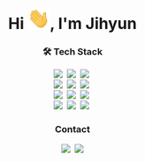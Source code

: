
<!-- <p align='center'>
  <img src="https://capsule-render.vercel.app/api?type=soft&color=auto%&height=20&animation=twinkling" />
</p> -->
<h1 align="center" >Hi <img src="https://raw.githubusercontent.com/ABSphreak/ABSphreak/master/gifs/Hi.gif" width="40px" />, I'm Jihyun</h1>
<!-- <h4 align="center">A FE developer from Korea</h4> -->



<h3 align="center">🛠 Tech Stack   </h3>

<p align="center">
  <img src="https://img.shields.io/badge/Javascript-ffb13b?style=flat-square&logo=javascript&logoColor=white"/></a>&nbsp
  <img src="https://img.shields.io/badge/Typescript-3178C6?style=flat-square&logo=typescript&logoColor=white"/></a>&nbsp
  <img src="https://img.shields.io/badge/Python-346C9A?style=flat-square&logo=python&logoColor=white"/></a>&nbsp
  <br>
  <img src="https://img.shields.io/badge/React-61DAFB?style=flat-square&logo=React&logoColor=white"/></a>&nbsp 
  <img src="https://img.shields.io/badge/Redux-764ABC?style=flat-square&logo=Redux&logoColor=white"/></a>&nbsp 
  <img src="https://img.shields.io/badge/Next-000000?style=flat-square&logo=React&logoColor=white"/></a>&nbsp
  <br>
<!--   <img src="https://img.shields.io/badge/HTML5-DD4B25?style=flat-square&logo=HTML5&logoColor=white"/></a>&nbsp 
  <img src="https://img.shields.io/badge/CSS3-1572B6?style=flat-square&logo=css3&logoColor=white"/></a>&nbsp  -->
<!--   <img src="https://img.shields.io/badge/Sass-C76494?style=flat-square&logo=sass&logoColor=white"/></a>&nbsp -->
  <img src="https://img.shields.io/badge/styled--components-DB7093?style=flat-square&logo=styled-components&logoColor=white"/></a>&nbsp
  <img src="https://img.shields.io/badge/mongoDB-116149?style=flat-square&logo=mongodb&logoColor=white"/></a>&nbsp
  <img src="https://img.shields.io/badge/Vercel-000000?style=flat-square&logo=vercel&logoColor=white"/></a>&nbsp

<!--   <br>
  <img src="https://img.shields.io/badge/Node.js-6DB33F?style=flat-square&logo=Node.js&logoColor=white"/></a>&nbsp 
  <img src="https://img.shields.io/badge/Express-000000?style=flat-square&logo=Express&logoColor=white"/></a>&nbsp 
  <img src="https://img.shields.io/badge/RESTful--API-000000?style=flat-square&logoColor=white"/></a>&nbsp 
  <br>
  <img src="https://img.shields.io/badge/Mysql-4479A1?style=flat-square&logo=MySql&logoColor=white"/></a>&nbsp 
  <img src="https://img.shields.io/badge/MongoDB-47A248?style=flat-square&logo=MongoDB&logoColor=white"/></a>&nbsp  -->
  <br>
  <img src="https://img.shields.io/badge/Git-F05032?style=flat-square&logo=Git&logoColor=white"/></a>&nbsp 
  <img src="https://img.shields.io/badge/GitHub-20883D?style=flat-square&logo=GitHub&logoColor=white"/></a>&nbsp 
  <img src="https://img.shields.io/badge/AWS_S3-E08B30?style=flat-square&logo=Amazon&logoColor=white"/></a>&nbsp 
  

</p>

<h3 align="center">  Contact </h3>
<p align="center">
  <a href="https://wlgus3.tistory.com/"><img src="https://img.shields.io/badge/Blog-FF5A4A?style=flat-square&logo=tech&logoColor=white&link=https://changyu-ryou.github.io/"/></a>&nbsp
<!--   <a href="https://www.instagram.com/chan_9oo/"><img src="https://img.shields.io/badge/Instagram-E4405F?style=flat-square&logo=Instagram&logoColor=white&link=https://www.instagram.com/chan_9oo/"/></a>&nbsp -->
  <a href="mailto:jhjh3903@naver.com"><img src="https://img.shields.io/badge/Mail-d14836?style=flat-square&logo=Gmail&logoColor=white&link=ycg02116@naver.com"/></a>
</p>



